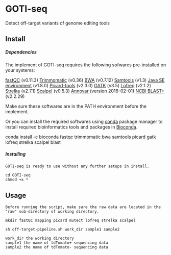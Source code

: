 # GOTI-seq
Detect off-target variants of genome editing tools

## Install

##### Dependencies


The implement of GOTI-seq requires the following sofwares pre-installed on your systems:

[fastQC](https://www.bioinformatics.babraham.ac.uk/projects/fastqc/) (v0.11.3)
[Trimmomatic](http://www.usadellab.org/cms/?page=trimmomatic) (v0.36)
[BWA](http://bio-bwa.sourceforge.net/) (v0.7.12)
[Samtools](http://www.htslib.org/) (v1.3)
[Java SE environment](https://www.oracle.com/java/technologies/javase-jre8-downloads.html) (v1.8.0)
[Picard-tools](https://broadinstitute.github.io/picard/) (v2.3.0)
[GATK](https://gatk.broadinstitute.org/hc/en-us) (v3.5)
[Lofreq](https://csb5.github.io/lofreq/) (v2.1.2)
[Strelka](https://github.com/Illumina/strelka) (v2.7.1)
[Scalpel](http://scalpel.sourceforge.net/) (v0.5.3)
[Annovar](https://doc-openbio.readthedocs.io/projects/annovar/en/latest/user-guide/download/) (version 2016-02-01)
[NCBI BLAST+](https://blast.ncbi.nlm.nih.gov/Blast.cgi) (v2.2.29)

Make sure these softwares are in the PATH environment before the implement.

Or you can install the required softwares using [conda](https://conda.io/miniconda.html) package manager to install required bioinformatics tools and packages in [Bioconda](https://bioconda.github.io/).

conda install -c bioconda fastqc trimmomatic bwa samtools picard gatk lofreq strelka scalpel blast



##### Installing

```
GOTI-seq is ready to use without any further setups in install.

cd GOTI-seq
chmod +x *

```

## Usage

```
Before running the script, make sure the raw data are located in the "raw" sub-directory of working directory.

mkdir fastQC mapping picard mutect lofreq strelka scalpel

sh off-target-pipeline.sh work_dir sample1 sample2

work_dir the working directory
sample1 the name of tdTomato+ sequencing data
sample2 the name of tdTomato- sequencing data
```
